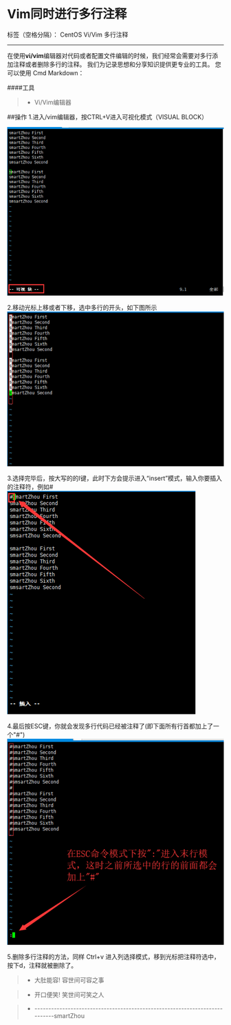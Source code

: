 ﻿# Vim同时进行多行注释

标签（空格分隔）： CentOS Vi/Vim 多行注释

---
在使用**vi/vim**编辑器对代码或者配置文件编辑的时候，我们经常会需要对多行添加注释或者删除多行的注释。 我们为记录思想和分享知识提供更专业的工具。 您可以使用 Cmd Markdown：

####工具
> * Vi/Vim编辑器

##操作
1.进入/vim编辑器，按CTRL+V进入可视化模式（VISUAL BLOCK）

![Ctrl+V可视界面](https://raw.githubusercontent.com/smartZdw/image-/master/img/1.png)

2.移动光标上移或者下移，选中多行的开头，如下图所示
![上下选中行](https://raw.githubusercontent.com/smartZdw/image-/master/img/2.png)

3.选择完毕后，按大写的的I键，此时下方会提示进入“insert”模式，输入你要插入的注释符，例如#
![](https://raw.githubusercontent.com/smartZdw/image-/master/img/3.png)

4.最后按ESC键，你就会发现多行代码已经被注释了(即下面所有行首都加上了一个"#")
![](https://raw.githubusercontent.com/smartZdw/image-/master/img/4.png)

5.删除多行注释的方法，同样 Ctrl+v 进入列选择模式，移到光标把注释符选中，按下d，注释就被删除了。




>* 大肚能容!      容世间可容之事

>* 开口便笑!      笑世间可笑之人

>* ---------------------------------------------------------------------------smartZhou
